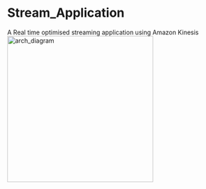 # Stream_Application
A Real time optimised streaming application using Amazon Kinesis
<img width="334" alt="arch_diagram" src="https://github.com/arunesh04/Stream_Application/assets/108666502/5cd7c4ac-84a8-485c-b028-7be4d91e8772">
